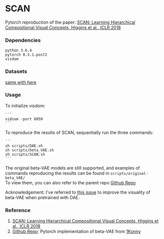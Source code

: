 # SCAN
Pytorch reproduction of the paper:
[SCAN: Learning Hierarchical Compositional Visual Concepts, Higgins et al., ICLR 2018]

### Dependencies
```
python 3.6.4
pytorch 0.3.1.post2
visdom
```

### Datasets
[same with here]

### Usage
To initialize visdom:

    ```
    vidsom -port 6059
    ```

To reproduce the results of SCAN, sequentially run the three commands:

    ```
    sh scripts/DAE.sh
    sh scripts/beta_VAE.sh
    sh scripts/SCAN.sh
    ```

The original beta-VAE models are still supported, and examples of commands reproducing the results can be found in `scripts/original-beta_VAE/` <br>
To view them, you can also refer to the parent repo [Github Repo][]

Acknowledgement:
    I've referred to [this issue](https://github.com/miyosuda/scan/issues/1) to improve the visuality of beta-VAE when pretrained with DAE.

### Reference
1. [SCAN: Learning Hierarchical Compositional Visual Concepts, Higgins et al., ICLR 2018]
2. [Github Repo]: Pytorch implementation of beta-VAE from [1Konny](https://github.com/1Konny)

[SCAN: Learning Hierarchical Compositional Visual Concepts, Higgins et al., ICLR 2018]: https://arxiv.org/abs/1707.03389
[Github Repo]: https://github.com/1Konny/Beta-VAE 
[same with here]: https://github.com/1Konny/FactorVAE 
